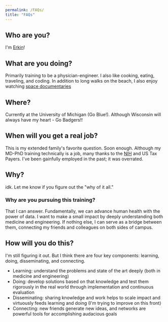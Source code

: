 ```yaml
---
permalink: /FAQs/
title: "FAQs"
---
```


## Who are you?
I'm [Erkin](https://otles-notes.ghost.io/about/)!

## What are you doing?
Primarily training to be a physician-engineer. I also like cooking, eating, traveling, and coding. In addition to long walks on the beach, I also enjoy watching [space documentaries](https://en.wikipedia.org/wiki/Moon_Machines)

## Where?
Currently at the University of Michigan (Go Blue!). Although Wisconsin will always have my heart - Go Badgers!!

## When will you get a real job?
This is my extended family's favorite question. Soon enough. Although my MD-PhD training technically is a job, many thanks to the [NIH](https://nigms.nih.gov/training/instpredoc/Pages/PredocOverview-MSTP.aspx) and US Tax Payers. I've been gainfully employed in the past; it was overrated.

## Why?
idk. Let me know if you figure out the "why of it all."

### Why are you pursuing this training?
That I can answer. Fundamentally, we can advance human health with the power of data. I want to make a small impact by deeply understanding both medicine and engineering. If nothing else, I can serve as a bridge between them, connecting my friends and colleagues on both sides of campus.

## How will you do this?
I'm still figuring it out. But I think there are four key components: learning, doing, disseminating, and connecting. 
- Learning: understand the problems and state of the art deeply (both in medicine and engineering)
- Doing: develop solutions based on that knowledge and test them rigorously in the real world through implementation and continuous evaluation
- Disseminating: sharing knowledge and work helps to scale impact and virtuously feeds learning and doing (I'm trying to improve on this front)
- Connecting: new friends generate new ideas, and networks are powerful tools for accomplishing audacious goals
